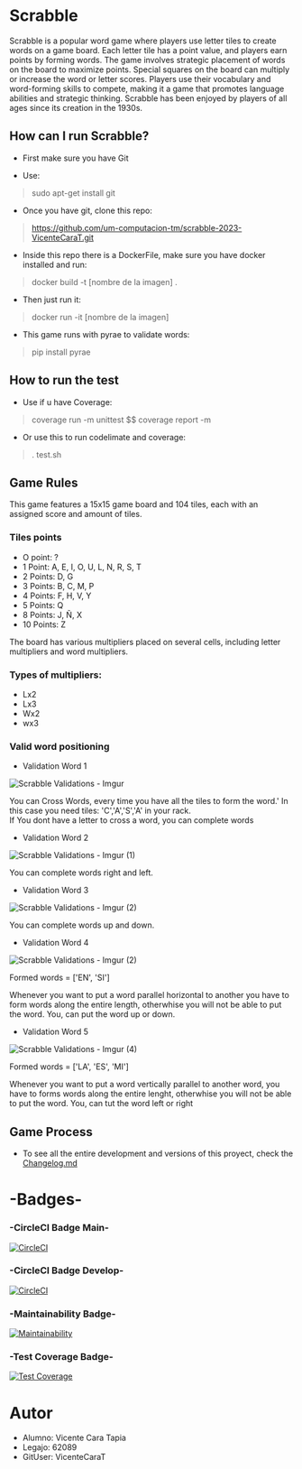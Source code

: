 # Scrabble

Scrabble is a popular word game where players use letter tiles to create words on a game board. Each letter tile has a point value, and players earn points by forming words. The game involves strategic placement of words on the board to maximize points. Special squares on the board can multiply or increase the word or letter scores. Players use their vocabulary and word-forming skills to compete, making it a game that promotes language abilities and strategic thinking. Scrabble has been enjoyed by players of all ages since its creation in the 1930s.

## How can I run Scrabble?

- First make sure you have Git

- Use:
> sudo apt-get install git 

- Once you have git, clone this repo:
> https://github.com/um-computacion-tm/scrabble-2023-VicenteCaraT.git 

- Inside this repo there is a DockerFile, make sure you have docker installed and run:
> docker build -t [nombre de la imagen] . 

- Then just run it:
> docker run -it [nombre de la imagen] 

- This game runs with pyrae to validate words:
> pip install pyrae

## How to run the test

- Use if u have Coverage:
> coverage run -m unittest $$ coverage report -m

- Or use this to run codelimate and coverage:
> . test.sh

## Game Rules

This game features a 15x15 game board and 104 tiles, each with an assigned score and amount of tiles. 

### Tiles points

- O point: ?
- 1 Point: A, E, I, O, U, L, N, R, S, T
- 2 Points: D, G
- 3 Points: B, C, M, P
- 4 Points: F, H, V, Y
- 5 Points: Q
- 8 Points: J, Ñ, X
- 10 Points: Z


The board has various multipliers placed on several cells, including letter multipliers and word multipliers.

### Types of multipliers:

- Lx2
- Lx3
- Wx2
- wx3

### Valid word positioning

- Validation Word 1

![Scrabble Validations - Imgur](https://github.com/um-computacion-tm/scrabble-2023-VicenteCaraT/assets/128495271/c48aec46-474f-481a-b76b-7de4a1a3ac10)

              
You can Cross Words, every time you have all the tiles to form the word.'
In this case you need tiles: 'C','A','S','A' in your rack.      
If You dont have a letter to cross a word, you can complete words    

- Validation Word 2

![Scrabble Validations - Imgur (1)](https://github.com/um-computacion-tm/scrabble-2023-VicenteCaraT/assets/128495271/36222b50-dda7-4e86-b72a-464ff9f3295b)

              
You can complete words right and left.

- Validation Word 3

![Scrabble Validations - Imgur (2)](https://github.com/um-computacion-tm/scrabble-2023-VicenteCaraT/assets/128495271/56f2e029-78fb-4d3f-9d0d-9fda7be426cf)

              
You can complete words up and down.

- Validation Word 4

![Scrabble Validations - Imgur (2)](https://github.com/um-computacion-tm/scrabble-2023-VicenteCaraT/assets/128495271/9cccaf49-be9a-479d-b9e5-50f312696a82)


Formed words = ['EN', 'SI']

Whenever you want to put a word parallel 
horizontal to another you have to form words along 
the entire length, otherwhise you will
not be able to put the word.
You, can put the word up or down.

- Validation Word 5

![Scrabble Validations - Imgur (4)](https://github.com/um-computacion-tm/scrabble-2023-VicenteCaraT/assets/128495271/d674f1a9-d295-4f1b-8902-9205036d74a6)


Formed words = ['LA', 'ES', 'MI']

Whenever you want to put a word vertically
parallel to another word, you have to 
forms words along the entire lenght,
otherwhise you will not be able to put the word.
You, can tut the word left or right

## Game Process

- To see all the entire development and versions of this proyect, check the [Changelog.md](https://github.com/um-computacion-tm/scrabble-2023-VicenteCaraT/blob/develop/Changelog.md)


# -Badges-

### -CircleCI Badge Main-
[![CircleCI](https://dl.circleci.com/status-badge/img/gh/um-computacion-tm/scrabble-2023-VicenteCaraT/tree/main.svg?style=svg)](https://dl.circleci.com/status-badge/redirect/gh/um-computacion-tm/scrabble-2023-VicenteCaraT/tree/main)

### -CircleCI Badge Develop-
[![CircleCI](https://dl.circleci.com/status-badge/img/gh/um-computacion-tm/scrabble-2023-VicenteCaraT/tree/develop.svg?style=svg)](https://dl.circleci.com/status-badge/redirect/gh/um-computacion-tm/scrabble-2023-VicenteCaraT/tree/develop)

###  -Maintainability Badge-
[![Maintainability](https://api.codeclimate.com/v1/badges/977dc2087bbf1bbf65a4/maintainability)](https://codeclimate.com/github/um-computacion-tm/scrabble-2023-VicenteCaraT/maintainability)

### -Test Coverage Badge-
[![Test Coverage](https://api.codeclimate.com/v1/badges/977dc2087bbf1bbf65a4/test_coverage)](https://codeclimate.com/github/um-computacion-tm/scrabble-2023-VicenteCaraT/test_coverage)

# Autor

- Alumno: Vicente Cara Tapia
- Legajo: 62089 
- GitUser: VicenteCaraT
